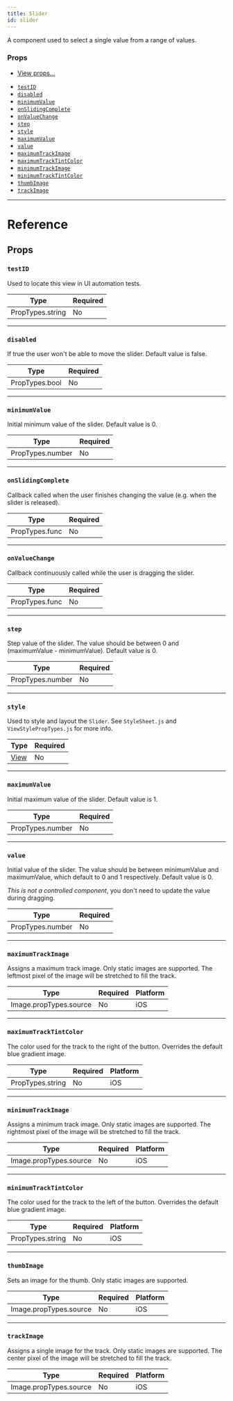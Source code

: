 ```yaml
---
title: Slider
id: slider
---
```


A component used to select a single value from a range of values.

### Props

- [View props...](view.md#props)

* [`testID`](slider.md#testid)
* [`disabled`](slider.md#disabled)
* [`minimumValue`](slider.md#minimumvalue)
* [`onSlidingComplete`](slider.md#onslidingcomplete)
* [`onValueChange`](slider.md#onvaluechange)
* [`step`](slider.md#step)
* [`style`](slider.md#style)
* [`maximumValue`](slider.md#maximumvalue)
* [`value`](slider.md#value)
* [`maximumTrackImage`](slider.md#maximumtrackimage)
* [`maximumTrackTintColor`](slider.md#maximumtracktintcolor)
* [`minimumTrackImage`](slider.md#minimumtrackimage)
* [`minimumTrackTintColor`](slider.md#minimumtracktintcolor)
* [`thumbImage`](slider.md#thumbimage)
* [`trackImage`](slider.md#trackimage)

---

# Reference

## Props

### `testID`

Used to locate this view in UI automation tests.

| Type             | Required |
| ---------------- | -------- |
| PropTypes.string | No       |

---

### `disabled`

If true the user won't be able to move the slider. Default value is false.

| Type           | Required |
| -------------- | -------- |
| PropTypes.bool | No       |

---

### `minimumValue`

Initial minimum value of the slider. Default value is 0.

| Type             | Required |
| ---------------- | -------- |
| PropTypes.number | No       |

---

### `onSlidingComplete`

Callback called when the user finishes changing the value (e.g. when the slider is released).

| Type           | Required |
| -------------- | -------- |
| PropTypes.func | No       |

---

### `onValueChange`

Callback continuously called while the user is dragging the slider.

| Type           | Required |
| -------------- | -------- |
| PropTypes.func | No       |

---

### `step`

Step value of the slider. The value should be between 0 and (maximumValue - minimumValue). Default value is 0.

| Type             | Required |
| ---------------- | -------- |
| PropTypes.number | No       |

---

### `style`

Used to style and layout the `Slider`. See `StyleSheet.js` and `ViewStylePropTypes.js` for more info.

| Type                  | Required |
| --------------------- | -------- |
| [View](view.md#style) | No       |

---

### `maximumValue`

Initial maximum value of the slider. Default value is 1.

| Type             | Required |
| ---------------- | -------- |
| PropTypes.number | No       |

---

### `value`

Initial value of the slider. The value should be between minimumValue and maximumValue, which default to 0 and 1 respectively. Default value is 0.

_This is not a controlled component_, you don't need to update the value during dragging.

| Type             | Required |
| ---------------- | -------- |
| PropTypes.number | No       |

---

### `maximumTrackImage`

Assigns a maximum track image. Only static images are supported. The leftmost pixel of the image will be stretched to fill the track.

| Type                   | Required | Platform |
| ---------------------- | -------- | -------- |
| Image.propTypes.source | No       | iOS      |

---

### `maximumTrackTintColor`

The color used for the track to the right of the button. Overrides the default blue gradient image.

| Type             | Required | Platform |
| ---------------- | -------- | -------- |
| PropTypes.string | No       | iOS      |

---

### `minimumTrackImage`

Assigns a minimum track image. Only static images are supported. The rightmost pixel of the image will be stretched to fill the track.

| Type                   | Required | Platform |
| ---------------------- | -------- | -------- |
| Image.propTypes.source | No       | iOS      |

---

### `minimumTrackTintColor`

The color used for the track to the left of the button. Overrides the default blue gradient image.

| Type             | Required | Platform |
| ---------------- | -------- | -------- |
| PropTypes.string | No       | iOS      |

---

### `thumbImage`

Sets an image for the thumb. Only static images are supported.

| Type                   | Required | Platform |
| ---------------------- | -------- | -------- |
| Image.propTypes.source | No       | iOS      |

---

### `trackImage`

Assigns a single image for the track. Only static images are supported. The center pixel of the image will be stretched to fill the track.

| Type                   | Required | Platform |
| ---------------------- | -------- | -------- |
| Image.propTypes.source | No       | iOS      |
